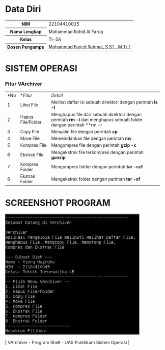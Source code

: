 # Data Diri

<table>
  <tr>
    <th>NIM</th>
    <td>22104410015</td>
  </tr>
  <tr>
    <th>Nama Lengkap</th>
    <td>Muhammad Rohid Al Faruq</td>
  </tr>
  <tr>
    <th>Kelas</th>
    <td>TI-5A</td>
  </tr>
  <tr>
    <th>Dosen Pengampu</th>
    <td><a href="https://github.com/link">Mohammad Faried Rahmat, S.ST., M.Tr.T</a></td>
  </tr>
</table>

# SISTEM OPERASI
### Fitur VArchiver
|  |  |  |
|--|--|--|
|*No| **Fitur* | *Detail* |
| 1 | Lihat File | Melihat daftar isi sebuah direktori dengan perintah **ls -l** |
| 2 | Hapus File/Folder | Menghapus file dari sebuah direktori dengan perintah **rm -i** dan menghapus sebuah folder dengan perintah **rm -r|
| 3 | Copy File | Menyalin file dengan perintah **cp** |
| 4 | Move File | Memeindahkan file dengan perintah **mv** |
| 5 | Kompres File | Mengompres file dengan perintah **gzip -c** |
| 6 | Ekstrak File | Mengekstrak file terkompres dengan perintah **gunzip** |
| 7 | Kompres Folder | Mengompres folder dengan perintah **tar -czf** |
| 8 | Ekstrak Folder | Mengekstrak folder dengan perintah **tar -xf** |
# SCREENSHOT PROGRAM
![Aplikasi Gue](https://github.com/vierynugroho/UAS-praktikum_SistemOperasi/blob/main/VArchiver.png?raw=true)

| VArchiver - Program Shell - UAS Praktikum Sistem Operasi |
